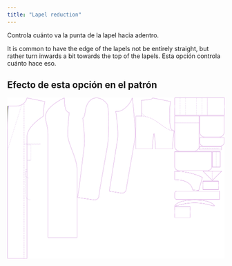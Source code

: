 ```yaml
---
title: "Lapel reduction"
---
```


Controla cuánto va la punta de la lapel hacia adentro.

It is common to have the edge of the lapels not be entirely straight, but rather turn inwards a bit towards the top of the lapels. Esta opción controla cuánto hace eso.

## Efecto de esta opción en el patrón

![Esta imagen muestra el efecto de esta opción superponiendo varias variantes que tienen un valor diferente para esta opción](carlita_lapelreduction_sample.svg "Efecto de esta opción en el patrón")
